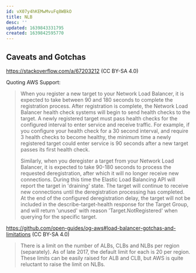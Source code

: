 ```yaml
---
id: vX07y4hKEMwMvuFq8WBkO
title: NLB
desc: ''
updated: 1639843331795
created: 1639842595770
---
```


## Caveats and Gotchas

https://stackoverflow.com/a/67203212 (CC BY-SA 4.0)

Quoting AWS Support:

> When you register a new target to your Network Load Balancer, it is expected to take between 90 and 180 seconds to complete the registration process. After registration is complete, the Network Load Balancer health check systems will begin to send health checks to the target. A newly registered target must pass health checks for the configured interval to enter service and receive traffic. For example, if you configure your health check for a 30 second interval, and require 3 health checks to become healthy, the minimum time a newly registered target could enter service is 90 seconds after a new target passes its first health check.
>
> Similarly, when you deregister a target from your Network Load Balancer, it is expected to take 90-180 seconds to process the requested deregistration, after which it will no longer receive new connections. During this time the Elastic Load Balancing API will report the target in 'draining' state. The target will continue to receive new connections until the deregistration processing has completed. At the end of the configured deregistration delay, the target will not be included in the describe-target-health response for the Target Group, and will return 'unused' with reason 'Target.NotRegistered' when querying for the specific target.

https://github.com/open-guides/og-aws#load-balancer-gotchas-and-limitations (CC BY-SA 4.0)

> There is a limit on the number of ALBs, CLBs and NLBs per region (separately). As of late 2017, the default limit for each is 20 per region. These limits can be easily raised for ALB and CLB, but AWS is quite reluctant to raise the limit on NLBs.
